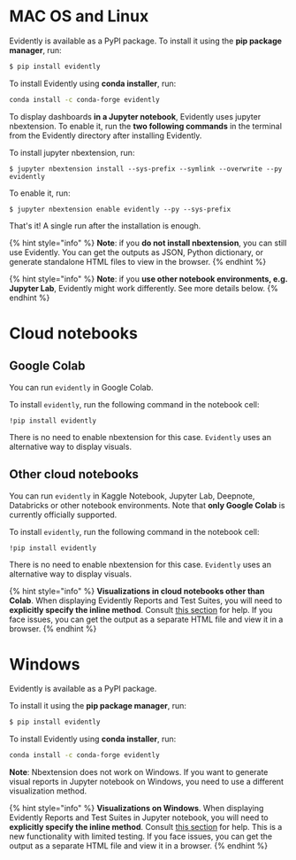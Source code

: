 # MAC OS and Linux

Evidently is available as a PyPI package. To install it using the **pip package manager**, run:

```bash
$ pip install evidently
```

To install Evidently using **conda installer**, run:

```sh
conda install -c conda-forge evidently
```

To display dashboards **in a Jupyter notebook**, Evidently uses jupyter nbextension. To enable it, run the **two following commands** in the terminal from the Evidently directory after installing Evidently. 

To install jupyter nbextension, run:

```
$ jupyter nbextension install --sys-prefix --symlink --overwrite --py evidently
```

To enable it, run:

```
$ jupyter nbextension enable evidently --py --sys-prefix
```

That's it! A single run after the installation is enough. 

{% hint style="info" %}
**Note**: if you **do not install nbextension**, you can still use Evidently. You can get the outputs as JSON, Python dictionary, or generate standalone HTML files to view in the browser.
{% endhint %}

{% hint style="info" %}
**Note**: if you **use other notebook environments, e.g. Jupyter Lab**, Evidently might work differently. See more details below. 
{% endhint %}

# Cloud notebooks

## Google Colab

You can run `evidently` in Google Colab. 

To install `evidently`, run the following command in the notebook cell:

```
!pip install evidently
```
There is no need to enable nbextension for this case. `Evidently` uses an alternative way to display visuals.

## Other cloud notebooks

You can run `evidently` in Kaggle Notebook, Jupyter Lab, Deepnote, Databricks or other notebook environments. Note that **only Google Colab** is currently officially supported.

To install `evidently`, run the following command in the notebook cell:

```
!pip install evidently
```

There is no need to enable nbextension for this case. `Evidently` uses an alternative way to display visuals. 

{% hint style="info" %}
**Visualizations in cloud notebooks other than Colab**. When displaying Evidently Reports and Test Suites, you will need to **explicitly specify the inline method**. Consult [this section](../integrations/notebook-environments.md) for help. If you face issues, you can get the output as a separate HTML file and view it in a browser.
{% endhint %}

# Windows

Evidently is available as a PyPI package.

To install it using the **pip package manager**, run:

```bash
$ pip install evidently
```

To install Evidently using **conda installer**, run:

```sh
conda install -c conda-forge evidently
```

**Note**: Nbextension does not work on Windows. If you want to generate visual reports in Jupyter notebook on Windows, you need to use a different visualization method.

{% hint style="info" %}
**Visualizations on Windows**. When displaying Evidently Reports and Test Suites in Jupyter notebook, you will need to **explicitly specify the inline method**. Consult [this section](../integrations/notebook-environments.md) for help. This is a new functionality with limited testing. If you face issues, you can get the output as a separate HTML file and view it in a browser.
{% endhint %}
